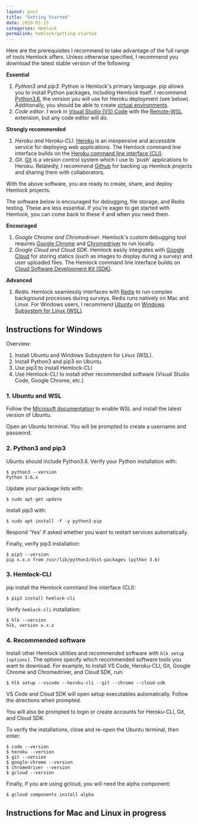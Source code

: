 ```yaml
---
layout: post
title: "Getting Started"
date: 2020-01-15
categories: Hemlock
permalink: hemlock/getting-started
---
```


Here are the prerequisites I recommend to take advantage of the full range of tools Hemlock offers. Unless otherwise specified, I recommend you download the latest stable version of the following:

**Essential**
1. *Python3 and pip3*. Python is Hemlock's primary language. pip allows you to install Python packages, including Hemlock itself. I recommend [Python3.6](https://www.python.org/downloads/release/python-366/), the version you will use for Heroku deployment (see below). Additionally, you should be able to create [virtual environments](https://docs.python.org/3/library/venv.html).
2. *Code editor*. I work in [Visual Studio (VS) Code](https://code.visualstudio.com/download) with the [Remote-WSL](https://code.visualstudio.com/docs/remote/wsl) extension, but any code editor will do.

**Strongly recommended**
1. *Heroku and Heroku-CLI*. [Heroku](https://heroku.com/) is an inexpensive and accessible service for deploying web applications. The Hemlock command line interface builds on the [Heroku command line interface (CLI)](https://devcenter.heroku.com/articles/heroku-cli).
2. *Git*. [Git](https://git-scm.com/) is a version control system which I use to 'push' applications to Heroku. Relatedly, I recommend [Github](https://github.com/) for backing up Hemlock projects and sharing them with collaborators.

With the above software, you are ready to create, share, and deploy Hemlock projects.

The software below is encouraged for debugging, file storage, and Redis testing. These are less essential. If you're eager to get started with Hemlock, you can come back to these if and when you need them.

**Encouraged**
1. *Google Chrome and Chromedriver*. Hemlock's custom debugging tool requires [Google Chrome](https://www.google.com/chrome/) and [Chromedriver](https://chromedriver.chromium.org/downloads) to run locally.
2. *Google Cloud and Cloud SDK*. Hemlock easily integrates with [Google Cloud](https://cloud.google.com/) for storing statics (such as images to display during a survey) and user uploaded files. The Hemlock command line interface builds on [Cloud Software Development Kit (SDK)](https://cloud.google.com/sdk/).

**Advanced**
1. *Redis*. Hemlock seamlessly interfaces with [Redis](https://redis.io) to run complex background processes during surveys. Redis runs natively on Mac and Linux. For Windows users, I recommend [Ubuntu](https://ubuntu.com/) on [Windows Subsystem for Linux (WSL)](https://docs.microsoft.com/en-us/windows/wsl/install-win10). 

## Instructions for Windows

Overview:
1. Install Ubuntu and Windows Subsystem for Linux (WSL).
2. Install Python3 and pip3 on Ubuntu.
3. Use pip3 to install Hemlock-CLI
4. Use Hemlock-CLI to install other recommended software (Visual Studio Code, Google Chrome, etc.)

### 1. Ubuntu and WSL

Follow the [Microsoft documentation](https://docs.microsoft.com/en-us/windows/wsl/install-win10) to enable WSL and install the latest version of Ubuntu.

Open an Ubuntu terminal. You will be prompted to create a username and password.

### 2. Python3 and pip3

Ubuntu should include Python3.6. Verify your Python installation with:

```
$ python3 --version
Python 3.6.x
```

Update your package lists with:

```
$ sudo apt-get update
```

Install pip3 with:

```
$ sudo apt install -f -y python3-pip
```

Respond 'Yes' if asked whether you want to restart services automatically.

Finally, verify pip3 installation:

```
$ pip3 --version
pip x.x.x from /usr/lib/python3/dist-packages (python 3.6)
```

### 3. Hemlock-CLI

pip install the Hemlock command line interface (CLI):

```
$ pip3 install hemlock-cli
```

Verify `hemlock-cli` installation:

```
$ hlk --version
hlk, version x.x.x
```

### 4. Recommended software

Install other Hemlock utilities and recommended software with `hlk setup [options]`. The options specify which recommended software tools you want to download. For example, to install VS Code, Heroku-CLI, Git, Google Chrome and Chromedriver, and Cloud SDK, run:

```
$ hlk setup --vscode --heroku-cli --git --chrome --cloud-sdk
```

VS Code and Cloud SDK will open setup executables automatically. Follow the directions when prompted.

You will also be prompted to login or create accounts for Heroku-CLI, Git, and Cloud SDK.

To verify the installations, close and re-open the Ubuntu terminal, then enter:

```
$ code --version
$ heroku --version
$ git --version
$ google-chrome --version
$ chromedriver --version
$ gcloud --version
```

Finally, if you are using gcloud, you will need the alpha component:

```
$ gcloud components install alpha
```

## Instructions for Mac and Linux in progress